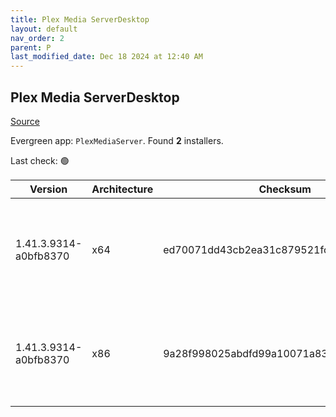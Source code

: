 ```yaml
---
title: Plex Media ServerDesktop
layout: default
nav_order: 2
parent: P
last_modified_date: Dec 18 2024 at 12:40 AM
---
```


## Plex Media ServerDesktop

[Source](https://www.plex.tv/media-server-downloads/)

Evergreen app: `PlexMediaServer`. Found **2** installers.

Last check: 🟢

| Version               | Architecture | Checksum                                 | URI                                                                                                                                                                                                                                                              |
| --------------------- | ------------ | ---------------------------------------- | ---------------------------------------------------------------------------------------------------------------------------------------------------------------------------------------------------------------------------------------------------------------- |
| 1.41.3.9314-a0bfb8370 | x64          | ed70071dd43cb2ea31c879521fc3befc51bf30a6 | [https://downloads.plex.tv/plex-media-server-new/1.41.3.9314-a0bfb8370/windows/PlexMediaServer-1.41.3.9314-a0bfb8370-x86_64.exe](https://downloads.plex.tv/plex-media-server-new/1.41.3.9314-a0bfb8370/windows/PlexMediaServer-1.41.3.9314-a0bfb8370-x86_64.exe) |
| 1.41.3.9314-a0bfb8370 | x86          | 9a28f998025abdfd99a10071a83eaf4288e77d12 | [https://downloads.plex.tv/plex-media-server-new/1.41.3.9314-a0bfb8370/windows/PlexMediaServer-1.41.3.9314-a0bfb8370-x86.exe](https://downloads.plex.tv/plex-media-server-new/1.41.3.9314-a0bfb8370/windows/PlexMediaServer-1.41.3.9314-a0bfb8370-x86.exe)       |
